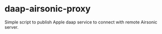 # daap-airsonic-proxy
Simple script to publish Apple daap service to connect with remote Airsonic server.
